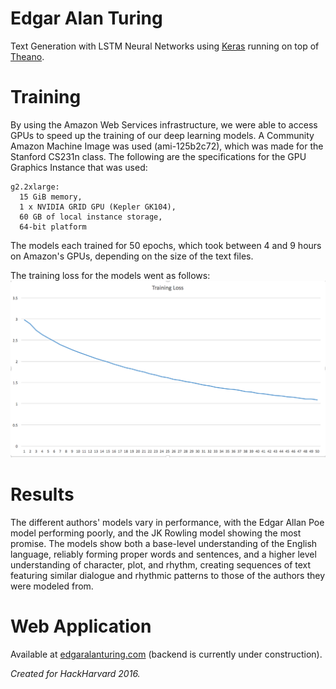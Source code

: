# Edgar Alan Turing
Text Generation with LSTM Neural Networks using [Keras](https://keras.io/) running on top of [Theano](http://deeplearning.net/software/theano/).

# Training
By using the Amazon Web Services infrastructure, we were able to access GPUs to speed up the training of our deep learning models.
A Community Amazon Machine Image was used (ami-125b2c72), which was made for the Stanford CS231n class.
The following are the specifications for the GPU Graphics Instance that was used:
```
g2.2xlarge:
  15 GiB memory,
  1 x NVIDIA GRID GPU (Kepler GK104),
  60 GB of local instance storage,
  64-bit platform
```
The models each trained for 50 epochs, which took between 4 and 9 hours on Amazon's GPUs, depending on the size of the text files.

The training loss for the models went as follows:
![alt text](https://github.com/evanotero/edgar-alan-turing/blob/master/photo.png "Training Loss by Epoch")


# Results
The different authors' models vary in performance, with the Edgar Allan Poe model performing poorly, and the JK Rowling model showing the most promise. The models show both a base-level understanding of the English language, reliably forming proper words and sentences, and a higher level understanding of character, plot, and rhythm, creating sequences of text featuring similar dialogue and rhythmic patterns to those of the authors they were modeled from. 

# Web Application
Available at [edgaralanturing.com](edgaralanturing.com) (backend is currently under construction).

_Created for HackHarvard 2016._
